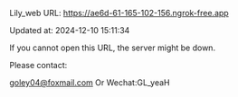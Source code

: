 Lily_web URL: https://ae6d-61-165-102-156.ngrok-free.app

Updated at: 2024-12-10 15:11:34

If you cannot open this URL, the server might be down.

Please contact: 

goley04@foxmail.com Or Wechat:GL_yeaH